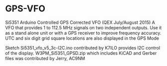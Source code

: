 # GPS-VFO
Si5351 Arduino Controlled GPS Corrected VFO (QEX July/August 2015)
A VFO that provides 1 to 112.5 MHz signals on two independent outputs. 
Use it as a stand alone unit or with a GPS receiver to improve frequency accuracy. 
UTC and six digit grid square locations are also displayed in the GPS Mode

Sketch Si5351_vfo_v5_3c-I2C.ino contributed by K7ILO provides I2C control of the display.
W3PM_Si5351_GPSD.zip which includes KiCAD and Gerber files was contributed by Jerry, AC9NM
